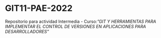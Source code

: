 # GIT11-PAE-2022
Repositorio para actividad Intermedia - Curso:_”GIT Y HERRAMIENTAS PARA IMPLEMENTAR EL CONTROL DE VERSIONES EN APLICACIONES PARA DESARROLLADORES”_
